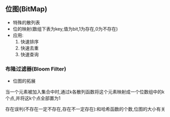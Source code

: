 ## 位图(BitMap)

- 特殊的散列表
- 位的映射(数组下表为key,值为bit,1为存在,0为不存在)
- 应用:
    1. 快速排序
    2. 快速去重
    3. 快速查询
    
### 布隆过滤器(Bloom Filter)
    
- 位图的拓展

当一个元素被加入集合中时,通过k各散列函数将这个元素映射成一个位数组中的k个点,并将这k个点全部置为1

存在误判(不存在一定不存在,存在不一定存在):和哈希函数的个数,位图的大小有关